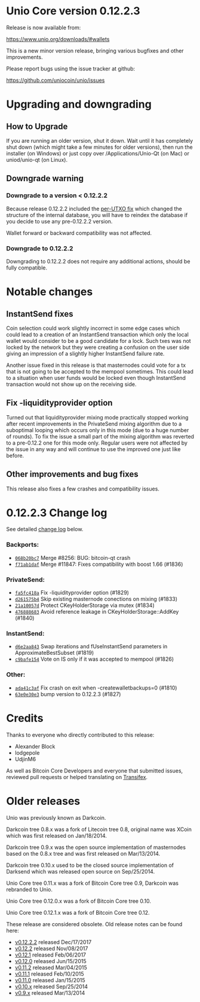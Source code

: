 Unio Core version 0.12.2.3
==========================

Release is now available from:

  <https://www.unio.org/downloads/#wallets>

This is a new minor version release, bringing various bugfixes and other
improvements.

Please report bugs using the issue tracker at github:

  <https://github.com/uniocoin/unio/issues>


Upgrading and downgrading
=========================

How to Upgrade
--------------

If you are running an older version, shut it down. Wait until it has completely
shut down (which might take a few minutes for older versions), then run the
installer (on Windows) or just copy over /Applications/Unio-Qt (on Mac) or
uniod/unio-qt (on Linux).

Downgrade warning
-----------------

### Downgrade to a version < 0.12.2.2

Because release 0.12.2.2 included the [per-UTXO fix](release-notes/unio/release-notes-0.12.2.2.md#per-utxo-fix)
which changed the structure of the internal database, you will have to reindex
the database if you decide to use any pre-0.12.2.2 version.

Wallet forward or backward compatibility was not affected.

### Downgrade to 0.12.2.2

Downgrading to 0.12.2.2 does not require any additional actions, should be
fully compatible.

Notable changes
===============

InstantSend fixes
-----------------

Coin selection could work slightly incorrect in some edge cases which could
lead to a creation of an InstantSend transaction which only the local wallet
would consider to be a good candidate for a lock. Such txes was not locked by
the network but they were creating a confusion on the user side giving an
impression of a slightly higher InstantSend failure rate.

Another issue fixed in this release is that masternodes could vote for a tx
that is not going to be accepted to the mempool sometimes. This could lead to
a situation when user funds would be locked even though InstantSend transaction
would not show up on the receiving side.

Fix -liquidityprovider option
-----------------------------

Turned out that liquidityprovider mixing mode practically stopped working after
recent improvements in the PrivateSend mixing algorithm due to a suboptimal
looping which occurs only in this mode (due to a huge number of rounds). To fix
the issue a small part of the mixing algorithm was reverted to a pre-0.12.2 one
for this mode only. Regular users were not affected by the issue in any way and
will continue to use the improved one just like before.

Other improvements and bug fixes
--------------------------------

This release also fixes a few crashes and compatibility issues.


0.12.2.3 Change log
===================

See detailed [change log](https://github.com/uniocoin/unio/compare/v0.12.2.2...uniocoin:v0.12.2.3) below.

### Backports:
- [`068b20bc7`](https://github.com/uniocoin/unio/commit/068b20bc7) Merge #8256: BUG: bitcoin-qt crash
- [`f71ab1daf`](https://github.com/uniocoin/unio/commit/f71ab1daf) Merge #11847: Fixes compatibility with boost 1.66 (#1836)

### PrivateSend:
- [`fa5fc418a`](https://github.com/uniocoin/unio/commit/fa5fc418a) Fix -liquidityprovider option (#1829)
- [`d261575b4`](https://github.com/uniocoin/unio/commit/d261575b4) Skip existing masternode conections on mixing (#1833)
- [`21a10057d`](https://github.com/uniocoin/unio/commit/21a10057d) Protect CKeyHolderStorage via mutex (#1834)
- [`476888683`](https://github.com/uniocoin/unio/commit/476888683) Avoid reference leakage in CKeyHolderStorage::AddKey (#1840)

### InstantSend:
- [`d6e2aa843`](https://github.com/uniocoin/unio/commit/d6e2aa843) Swap iterations and fUseInstantSend parameters in ApproximateBestSubset (#1819)
- [`c9bafe154`](https://github.com/uniocoin/unio/commit/c9bafe154) Vote on IS only if it was accepted to mempool (#1826)

### Other:
- [`ada41c3af`](https://github.com/uniocoin/unio/commit/ada41c3af) Fix crash on exit when -createwalletbackups=0 (#1810)
- [`63e0e30e3`](https://github.com/uniocoin/unio/commit/63e0e30e3) bump version to 0.12.2.3 (#1827)

Credits
=======

Thanks to everyone who directly contributed to this release:

- Alexander Block
- lodgepole
- UdjinM6

As well as Bitcoin Core Developers and everyone that submitted issues,
reviewed pull requests or helped translating on
[Transifex](https://www.transifex.com/projects/p/unio/).


Older releases
==============

Unio was previously known as Darkcoin.

Darkcoin tree 0.8.x was a fork of Litecoin tree 0.8, original name was XCoin
which was first released on Jan/18/2014.

Darkcoin tree 0.9.x was the open source implementation of masternodes based on
the 0.8.x tree and was first released on Mar/13/2014.

Darkcoin tree 0.10.x used to be the closed source implementation of Darksend
which was released open source on Sep/25/2014.

Unio Core tree 0.11.x was a fork of Bitcoin Core tree 0.9,
Darkcoin was rebranded to Unio.

Unio Core tree 0.12.0.x was a fork of Bitcoin Core tree 0.10.

Unio Core tree 0.12.1.x was a fork of Bitcoin Core tree 0.12.

These release are considered obsolete. Old release notes can be found here:

- [v0.12.2.2](release-notes/unio/release-notes-0.12.2.2.md) released Dec/17/2017
- [v0.12.2](release-notes/unio/release-notes-0.12.2.md) released Nov/08/2017
- [v0.12.1](release-notes/unio/release-notes-0.12.1.md) released Feb/06/2017
- [v0.12.0](release-notes/unio/release-notes-0.12.0.md) released Jun/15/2015
- [v0.11.2](release-notes/unio/release-notes-0.11.2.md) released Mar/04/2015
- [v0.11.1](release-notes/unio/release-notes-0.11.1.md) released Feb/10/2015
- [v0.11.0](release-notes/unio/release-notes-0.11.0.md) released Jan/15/2015
- [v0.10.x](release-notes/unio/release-notes-0.10.0.md) released Sep/25/2014
- [v0.9.x](release-notes/unio/release-notes-0.9.0.md) released Mar/13/2014

